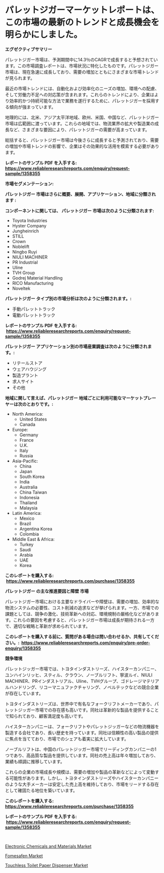 <p><h1>パレットジガーマーケットレポートは、この市場の最新のトレンドと成長機会を明らかにしました。</h1></p><p><strong>エグゼクティブサマリー</strong></p>
<p><p>パレットジガー市場は、予測期間中に14.3％のCAGRで成長すると予想されています。この市場調査レポートは、市場状況に特化したものです。パレットジガー市場は、現在急速に成長しており、需要の増加とともにさまざまな市場トレンドが見られます。</p><p>最近の市場トレンドには、自動化および効率化のニーズの増加、環境への配慮、そして労働力不足への対応策が含まれます。これらのトレンドにより、企業はより効率的かつ持続可能な方法で業務を遂行するために、パレットジガーを採用する傾向が強まっています。</p><p>地理的には、北米、アジア太平洋地域、欧州、米国、中国など、パレットジガー市場は広範囲に渡っています。これらの地域では、物流業界の拡大や製造業の成長など、さまざまな要因により、パレットジガーの需要が高まっています。</p><p>総括すると、パレットジガー市場は今後さらに成長すると予測されており、需要の増加や市場トレンドの影響で、企業はその効果的な活用を模索する必要があります。</p></p>
<p><strong>レポートのサンプル PDF を入手する: <a href="https://www.reliableresearchreports.com/enquiry/request-sample/1358355">https://www.reliableresearchreports.com/enquiry/request-sample/1358355</a></strong></p>
<p><strong>市場セグメンテーション:</strong></p>
<p><strong> パレットジガー 市場はさらに概要、展開、アプリケーション、地域に分類されます :</strong></p>
<p><strong>コンポーネントに関しては、 パレットジガー 市場は次のように分類されます: &nbsp;</strong></p>
<p><ul><li>Toyota Industries</li><li>Hyster Company</li><li>Jungheinrich</li><li>STILL</li><li>Crown</li><li>Noblelift</li><li>Ningbo Ruyi</li><li>NIULI MACHINER</li><li>PR Industrial</li><li>Uline</li><li>TVH Group</li><li>Godrej Material Handling</li><li>RICO Manufacturing</li><li>Noveltek</li></ul></p>
<p><strong> パレットジガー タイプ別の市場分析は次のように分類されます。:</strong></p>
<p><ul><li>手動パレットトラック</li><li>電動パレットトラック</li></ul></p>
<p><strong>レポートのサンプル PDF を入手する: &nbsp;<a href="https://www.reliableresearchreports.com/enquiry/request-sample/1358355">https://www.reliableresearchreports.com/enquiry/request-sample/1358355</a></strong></p>
<p><strong> パレットジガー アプリケーション別の市場産業調査は次のように分類されます。:</strong></p>
<p><ul><li>リテールストア</li><li>ウェアハウジング</li><li>製造プラント</li><li>求人サイト</li><li>その他</li></ul></p>
<p><strong>地域に関して言えば、パレットジガー 地域ごとに利用可能なマーケットプレーヤーは次のとおりです。:</strong></p>
<p><ul>
    <li>
        North America:
        <ul>
            <li>United States</li>
            <li>Canada</li>
        </ul>
    </li>
    <li>
        Europe:
        <ul>
            <li>Germany</li>
            <li>France</li>
            <li>U.K.</li>
            <li>Italy</li>
            <li>Russia</li>
        </ul>
    </li>
    <li>
        Asia-Pacific:
        <ul>
            <li>China</li>
            <li>Japan</li>
            <li>South Korea</li>
            <li>India</li>
            <li>Australia</li>
            <li>China Taiwan</li>
            <li>Indonesia</li>
            <li>Thailand</li>
            <li>Malaysia</li>
        </ul>
    </li>
    <li>
        Latin America:
        <ul>
            <li>Mexico</li>
            <li>Brazil</li>
            <li>Argentina Korea</li>
            <li>Colombia</li>
        </ul>
    </li>
    <li>
        Middle East & Africa:
        <ul>
            <li>Turkey</li>
            <li>Saudi</li>
            <li>Arabia</li>
            <li>UAE</li>
            <li>Korea</li>
        </ul>
    </li>
    </ul></p>
<p><strong>このレポートを購入する: &nbsp;<a href="https://www.reliableresearchreports.com/purchase/1358355">https://www.reliableresearchreports.com/purchase/1358355</a></strong></p>
<p><strong>パレットジガー の主な推進要因と障壁 市場</strong></p>
<p><p>パレットジガー市場における主要なドライバーや障壁は、需要の増加、効率的な物流システムの必要性、コスト削減の追求などが挙げられます。一方、市場での課題としては、競争の激化、技術革新への対応、環境規制の厳格化などがあります。これらの要因を考慮すると、パレットジガー市場は成長が期待される一方で、適切な戦略と革新が求められています。</p></p>
<p><strong>このレポートを購入する前に、質問がある場合は問い合わせるか、共有してください。:&nbsp; <a href="https://www.reliableresearchreports.com/enquiry/pre-order-enquiry/1358355">https://www.reliableresearchreports.com/enquiry/pre-order-enquiry/1358355</a></strong></p>
<p><strong>競争環境</strong></p>
<p><p>パレットジッガー市場では、トヨタインダストリーズ、ハイスターカンパニー、ユンハインリッヒ、スティル、クラウン、ノーブルリフト、寧波ルイ、NIULI MACHINER、PRインダストリアル、Uline、TVHグループ、ゴドレージマテリアルハンドリング、リコーマニュファクチャリング、ノベルテックなどの競合企業が存在しています。</p><p>トヨタインダストリーズは、世界中で有名なフォークリフトメーカーであり、パレットジッガー市場での存在感も高いです。同社は革新的な製品を提供することで知られており、顧客満足度も高いです。</p><p>ハイスターカンパニーは、フォークリフトやパレットジッガーなどの物流機器を製造する会社であり、長い歴史を持っています。同社は信頼性の高い製品の提供に焦点を当てており、市場でのシェアも着実に拡大しています。</p><p>ノーブルリフトは、中国のパレットジッガー市場でリーディングカンパニーの1つであり、高品質な製品を提供しています。同社の売上高は年々増加しており、業績も順調に推移しています。</p><p>これらの企業の市場成長や規模は、需要の増加や製品の革新などによって変動する可能性があります。しかし、トヨタインダストリーズやハイスターカンパニーのような大手メーカーは安定した売上高を維持しており、市場をリードする存在として確固たる地位を築いています。</p></p>
<p><strong>このレポートを購入する: &nbsp; <a href="https://www.reliableresearchreports.com/purchase/1358355">https://www.reliableresearchreports.com/purchase/1358355</a></strong></p>
<p><strong>レポートのサンプル PDF を入手する: &nbsp;<a href="https://www.reliableresearchreports.com/enquiry/request-sample/1358355">https://www.reliableresearchreports.com/enquiry/request-sample/1358355</a></strong><strong></strong></p>
<p>&nbsp;</p>
<p><p><a href="https://github.com/kathiaseamanalvaradovlprc2h/Market-Research-Report-List-1/blob/main/electronic-chemicals-and-materials-market.md">Electronic Chemicals and Materials Market</a></p><p><a href="https://github.com/wusalecollins540tpqoz/Market-Research-Report-List-1/blob/main/fomesafen-market.md">Fomesafen Market</a></p><p><a href="https://zircon-bluebell-299.notion.site/Touchless-Toilet-Paper-Dispenser-Market-Size-Share-Trends-Analysis-Report-By-Application-Regiona-6411a41e02074a49a57f8b954ae415ee">Touchless Toilet Paper Dispenser Market</a></p></p>